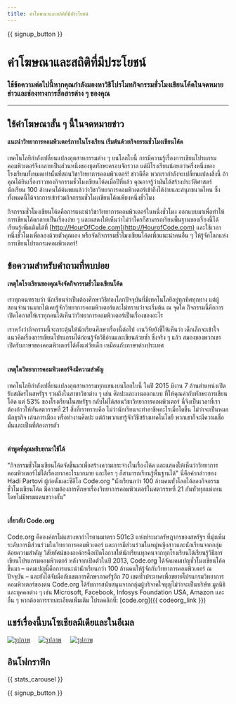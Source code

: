 ```yaml
---
title: คำโฆษณาและสถิติที่มีประโยชน์
---
```


<a id="blurb"></a>

{{ signup_button }}

# คำโฆษณาและสถิติที่มีประโยชน์

### ใช้ข้อความต่อไปนี้หากคุณกำลังมองหาวิธีโปรโมทกิจกรรมชั่วโมงเขียนโค้ดในจดหมายข่าวและช่องทางการสื่อสารต่าง ๆ ของคุณ

* * *

## ใช้คำโฆษณาสั้น ๆ นี้ในจดหมายข่าว

#### แนะนำวิทยาการคอมพิวเตอร์ภายในโรงเรียน เริ่มต้นด้วยกิจกรรมชั่วโมงเขียนโค้ด

เทคโนโลยีกำลังเปลี่ยนแปลงอุตสาหกรรมต่าง ๆ บนโลกใบนี้ การมีความรู้เรื่องการเขียนโปรแกรมคอมพิวเตอร์จึงกลายเป็นส่วนหนึ่งของชุดทักษะครอบจักรวาล แต่มีโรงเรียนน้อยกว่าครี่งหนึ่งของโรงเรียนทั้งหมดเท่านั้นที่สอนวิชาวิทยาการคอมพิวเตอร์! ข่าวดีคือ พวกเรากำลังจะเปลี่ยนแปลงสิ่งนี้ ถ้าคุณได้ยินเรื่องราวของกิจกรรมชั่วโมงเขียนโค้ดเมื่อปีที่แล้ว คุณอาจรู้ว่ามันได้สร้างประวัติศาสตร์ นักเรียน 100 ล้านคนได้ค้นพบแล้วว่าวิชาวิทยาการคอมพิวเตอร์เข้าถึงได้ง่ายและสนุกขนาดไหน ซึ่งทั้งหมดนี้ได้จากการเข้าร่วมกิจกรรมชั่วโมงเขียนโค้ดเพียงหนึ่งชั่วโมง

กิจกรรมชั่วโมงเขียนโค้ดคือการแนะนำวิชาวิทยาการคอมพิวเตอร์ในหนึ่งชั่วโมง ออกแบบมาเพื่อทำให้การเขียนโค้ดกลายเป็นเรื่องง่าย ๆ และแสดงให้เห็นว่าไม่ว่าใครก็สามารถเรียนพื้นฐานของเรื่องนี้ได้ เรียนรู้เพิ่มเติมได้ที่ [http://HourOfCode.com](http://HourofCode.com) และใช้เวลาหนึ่งชั่วโมงเพื่อลองด้วยตัวคุณเอง หรือจัดกิจกรรมชั่วโมงเขียนโค้ดเพื่อแนะนำคนอื่น ๆ ให้รู้จักโลกแห่งการเขียนโปรแกรมคอมพิวเตอร์!

## ข้อความสำหรับคำถามที่พบบ่อย

#### เหตุใดโรงเรียนของคุณจึงจัดกิิจกรรมชั่วโมงเขียนโค้ด

เราทุกคนทราบว่า นักเรียนจำเป็นต้องศึกษาวิธีท่องโลกปัจจุบันที่มีเทคโนโลยีอยู่ทุกทิศทุกทาง แต่ผู้สอนจำนวนมากไม่เคยรู้จักวิทยาการคอมพิวเตอร์และไม่ทราบว่าจะเริ่มต้น ณ จุดใด กิิจกรรมนี้คือการเปิดโอกาสให้เราทุกคนได้เห็นว่าวิทยาการคอมพิวเตอร์เป็นเรื่องของอะไร

เราหวังว่ากิจกรรมนี้จะกระตุ้นให้นักเรียนศึกษาเรื่องนี้ต่อไป งานวิจัยยังชี้ให้เห็นว่า เด็กเล็กจะเข้าใจแนวคิดเรื่องการเขียนโปรแกรมได้ก่อนรู้จักวิธีอ่านและเขียนด้วยซ้ำ ซึ่งจริง ๆ แล้ว สมองของพวกเขาเปิดรับภาษาของคอมพิวเตอร์ได้ตั้งแต่วัยเด็ก เหมือนกับภาษาต่างประเทศ <br /> <br />

#### เหตุใดวิทยาการคอมพิวเตอร์จึงมีความสำคัญ

เทคโนโลยีกำลังเปลี่ยนแปลงอุตสาหกรรมทุกแขนงบนโลกใบนี้ ในปี 2015 มีงาน 7 ล้านตำแหน่งเปิดรับสมัครในสหรัฐฯ รวมถึงในสาขาวิชาต่าง ๆ เช่น ศิลปะและงานออกแบบ ที่ให้คุณค่ากับทักษะการเขียนโค้ด แต่ 53% ของโรงเรียนในสหรัฐฯ กลับไม่ได้สอนวิชาวิทยาการคอมพิวเตอร์ นี่จึงเป็นเวลาที่เราต้องก้าวให้ทันศตวรรษที่ 21 สิ่งที่เราทราบคือ ไม่ว่านักเรียนจะทำอาชีพอะไรเมื่อโตขึ้น ไม่ว่าจะเป็นหมอ นักธุรกิจ เล่นการเมือง หรือทำงานศิลปะ แต่ถ้าพวกเขารู้จักวิธีสร้างเทคโนโลยี พวกเขาก็จะมีความเชื่อมั่นและเป็นที่ต้องการตัว <br /> <br />

#### คำพูดที่คุณหยิบยกมาใช้ได้

"กิจกรรมชั่วโมงเขียนโค้ดจัดขึ้นมาเพื่อสร้างความกระจ่างในเรื่องโค้ด และแสดงให้เห็นว่าวิทยาการคอมพิวเตอร์ไม่ได้เรื่องยากอะไรมากมาย และใคร ๆ ก็สามารถเรียนรู้พื้นฐานได้" นี่คือคำกล่าวของ Hadi Partovi ผู้ก่อตั้งและซีอีโอ Code.org "นักเรียนกว่า 100 ล้านคนทั่วโลกได้ลองกิจกรรมชั่วโมงเขียนโค้ด มีความต้องการศึกษาเรื่องวิทยาการคอมพิวเตอร์ในศตวรรษที่ 21 กันทั่วทุกแห่งหน โดยไม่มีพรมแดนขวางกั้น" <br /> <br />

#### เกี่ยวกับ Code.org

Code.org คือองค์กรไม่แสวงหากำไรตามมาตรา 501c3 แห่งประมวลรัษฎากรของสหรัฐฯ ที่มุ่งเพิ่มระดับการมีส่วนร่วมในวิทยาการคอมพิวเตอร์ และการมีส่วนร่วมในหมู่หญิงสาวและนักเรียนจากกลุ่มด้อยความสำคัญ วิสัยทัศน์ขององค์กรคือเปิดโอกาสให้นักเรียนทุกคนจากทุกโรงเรียนได้เรียนรู้วิธีการเขียนโปรแกรมคอมพิวเตอร์ หลังจากเปิดตัวในปี 2013, Code.org ได้จัดแคมเปญชั่วโมงเขียนโค้ดขึ้นมา – แคมเปญนี้คือการแนะนำนักเรียนกว่า 100 ล้านคนให้รู้จักกับวิทยาการคอมพิวเตอร์ ณ ปัจจุบัน – และยังได้จับมือกับเขตการศึกษาภาครัฐอีก 70 เขตทั่วประเทศเพื่อขยายโปรแกรมวิทยาการคอมพิวเตอร์ของตน Code.org ได้รับการสนับสนุนจากกลุ่มผู้บริจาคใจบุญไม่ว่าจะเป็นบริษัท มูลนิธิและบุคคลต่าง ๆ เช่น Microsoft, Facebook, Infosys Foundation USA, Amazon และอื่น ๆ หากต้องการรายละเอียดเพิ่มเติม โปรดคลิกที่: [code.org]({{ codeorg_link }})

## แชร์เรื่องนี้บนโซเชียลมีเดียและในอีเมล

[![รูปภาพ](/images/social-media/fit-250/social-1.png)](/images/social-media/social-1.png)&nbsp;&nbsp;&nbsp;&nbsp; [![รูปภาพ](/images/social-media/fit-250/social-2.png)](/images/social-media/social-2.png)&nbsp;&nbsp;&nbsp;&nbsp; [![รูปภาพ](/images/social-media/fit-250/social-3.png)](/images/social-media/social-3.png)&nbsp;&nbsp;&nbsp;&nbsp;

<a id="infographics"></a>

## อินโฟกราฟิก

{{ stats_carousel }}

{{ signup_button }}